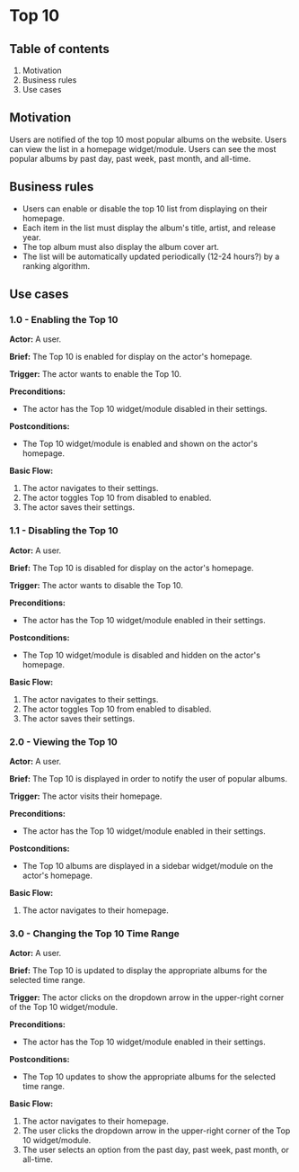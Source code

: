 # Top 10

## Table of contents

1. Motivation
2. Business rules
3. Use cases

## Motivation

Users are notified of the top 10 most popular albums on the website. Users can view the list in a homepage widget/module. Users can see the most popular albums by past day, past week, past month, and all-time.

## Business rules

- Users can enable or disable the top 10 list from displaying on their homepage.
- Each item in the list must display the album's title, artist, and release year.
- The top album must also display the album cover art.
- The list will be automatically updated periodically (12-24 hours?) by a ranking algorithm.

## Use cases

### 1.0 - Enabling the Top 10

**Actor:** A user.

**Brief:**  The Top 10 is enabled for display on the actor's homepage.

**Trigger:** The actor wants to enable the Top 10.

**Preconditions:**

 - The actor has the Top 10 widget/module disabled in their settings.

**Postconditions:**

 - The Top 10 widget/module is enabled and shown on the actor's homepage.

**Basic Flow:**

 1. The actor navigates to their settings.
 2. The actor toggles Top 10 from disabled to enabled.
 3. The actor saves their settings.

### 1.1 - Disabling the Top 10

**Actor:** A user.

**Brief:**  The Top 10 is disabled for display on the actor's homepage.

**Trigger:** The actor wants to disable the Top 10.

**Preconditions:**

- The actor has the Top 10 widget/module enabled in their settings.

**Postconditions:**

- The Top 10 widget/module is disabled and hidden on the actor's homepage.

**Basic Flow:**

1. The actor navigates to their settings.
2. The actor toggles Top 10 from enabled to disabled.
3. The actor saves their settings.

### 2.0 - Viewing the Top 10

**Actor:** A user.

**Brief:**  The Top 10 is displayed in order to notify the user of popular albums.

**Trigger:** The actor visits their homepage.

**Preconditions:**

 - The actor has the Top 10 widget/module enabled in their settings.

**Postconditions:**

 - The Top 10 albums are displayed in a sidebar widget/module on the actor's homepage.

**Basic Flow:**

 1. The actor navigates to their homepage.

### 3.0 - Changing the Top 10 Time Range

**Actor:** A user.

**Brief:**  The Top 10 is updated to display the appropriate albums for the selected time range.

**Trigger:** The actor clicks on the dropdown arrow in the upper-right corner of the Top 10 widget/module.

**Preconditions:**

- The actor has the Top 10 widget/module enabled in their settings.

**Postconditions:**

- The Top 10 updates to show the appropriate albums for the selected time range.

**Basic Flow:**

1. The actor navigates to their homepage.
2. The user clicks the dropdown arrow in the upper-right corner of the Top 10 widget/module.
3. The user selects an option from the past day, past week, past month, or all-time.
